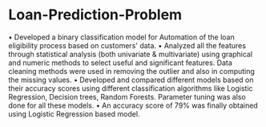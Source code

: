 # Loan-Prediction-Problem

• Developed a binary classification model for Automation of the loan eligibility process based on customers' data.
• Analyzed all the features through statistical analysis (both univariate & multivariate) using graphical and numeric
methods to select useful and significant features. Data cleaning methods were used in removing the outlier and also in
computing the missing values.
• Developed and compared different models based on their accuracy scores using different classification algorithms like
Logistic Regression, Decision trees, Random Forests. Parameter tuning was also done for all these models.
• An accuracy score of 79% was finally obtained using Logistic Regression based model.
